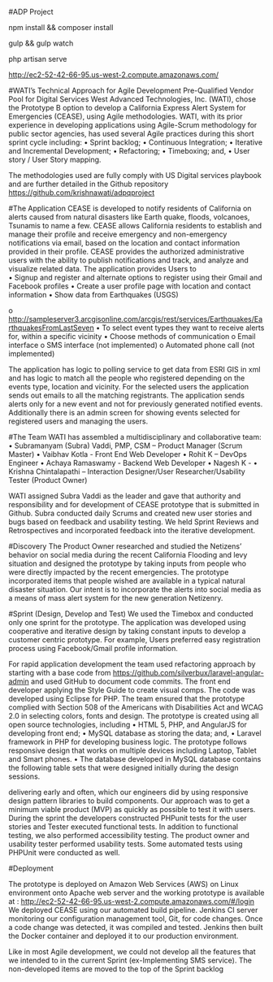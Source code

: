 #ADP Project

npm install && composer install

gulp && gulp watch

php artisan serve

http://ec2-52-42-66-95.us-west-2.compute.amazonaws.com/

 
#WATI’s Technical Approach for Agile Development Pre-Qualified Vendor Pool for Digital Services
West Advanced Technologies, Inc. (WATI), chose the Prototype B option to develop a California Express Alert System for Emergencies (CEASE), using Agile methodologies.
WATI, with its prior experience in developing applications using Agile-Scrum methodology for public sector agencies, has used several Agile practices during this short sprint cycle including:
•	Sprint backlog;
•	Continuous Integration;
•	Iterative and Incremental Development;
•	Refactoring;
•	Timeboxing; and,
•	User story / User Story mapping.

The methodologies used are fully comply with US Digital services playbook and are further detailed in the Github repository https://github.com/krishnawati/adpqproject

#The Application
CEASE is developed to notify residents of California on alerts caused from natural disasters like Earth quake, floods, volcanoes, Tsunamis to name a few. CEASE allows California residents to establish and manage their profile and receive emergency and non-emergency notifications via email, based on the location and contact information provided in their profile. CEASE provides the authorized administrative users with the ability to publish notifications and track, and analyze and visualize related data.
The application provides Users to  
•	Signup and register and alternate options to register using their Gmail and Facebook profiles
•	Create a user profile page with location and contact information
•	Show data from Earthquakes (USGS) 

o	http://sampleserver3.arcgisonline.com/arcgis/rest/services/Earthquakes/EarthquakesFromLastSeven
•	To select event types they want to receive alerts for, within a specific vicinity
•	Choose  methods of communication 
o	Email interface
o	SMS interface (not implemented)
o	Automated phone call (not implemented)

The application has logic to polling service to get data from ESRI GIS in xml and has logic to match all the people who registered depending on the events type, location and vicinity.  For the selected users the application sends out emails to all the matching registrants. The application sends alerts only for a new event and not for previously generated notified events. Additionally there is an admin screen for showing events selected for registered users and managing the users.

#The Team
WATI has assembled a multidisciplinary and collaborative team:
•	Subramanyam (Subra) Vaddi, PMP, CSM – Product Manager (Scrum Master)
•	Vaibhav Kotla - Front End Web Developer
•	Rohit K – DevOps Engineer
•	Achaya Ramaswamy - Backend Web Developer
•	Nagesh K - 
•	Krishna Chintalapathi – Interaction Designer/User Researcher/Usability Tester (Product Owner)

WATI assigned Subra Vaddi as the leader and gave that authority and responsibility and for development of CEASE prototype that is submitted in Github.   Subra conducted daily Scrums and created new user stories and bugs based on feedback and usability testing. We held Sprint Reviews and Retrospectives and incorporated feedback into the iterative development.




#Discovery
The Product Owner researched and studied the Netizens’ behavior on social media during the recent California Flooding and levy situation and designed the prototype by taking inputs from people who were directly impacted by the recent emergencies. The prototype incorporated items that people wished are available in a typical natural disaster situation. Our intent is to incorporate the alerts into social media as a means of mass alert system for the new generation Netizenry.


#Sprint (Design, Develop and Test)
We used the Timebox and conducted only one sprint for the prototype. The application was developed using cooperative and iterative design by taking constant inputs to develop a customer centric prototype. For example, Users preferred easy registration process using Facebook/Gmail profile information. 

For rapid application development the team used refactoring approach by starting with a base code from https://github.com/silverbux/laravel-angular-admin  and used GitHub to document code commits. The front end developer applying the Style Guide to create visual comps. The code was developed using Eclipse for PHP. The team ensured that the prototype complied with Section 508 of the Americans with Disabilities Act and WCAG 2.0 in selecting colors, fonts and design.
The prototype is created using all open source technologies, including 
•	HTML 5, PHP, and AngularJS for developing front end;
•	MySQL database as storing the data; and, 
•	Laravel framework in PHP for developing business logic. 
The prototype follows responsive design that works on multiple devices including Laptop, Tablet and Smart phones.
•	The database developed in MySQL database contains the following table sets that were designed initially during the design sessions.

 
delivering early and often, which our engineers did by using responsive design pattern libraries to build components. Our approach was to get a minimum viable product (MVP) as quickly as possible to test it with users.
During the sprint the developers constructed PHPunit tests for the user stories and Tester executed functional tests. In addition to functional testing, we also performed accessibility testing.
The product owner and usability tester performed usability tests. Some automated tests using PHPUnit were conducted as well.

#Deployment

The prototype is deployed on Amazon Web Services (AWS) on Linux environment onto Apache web server and the working prototype is available at : http://ec2-52-42-66-95.us-west-2.compute.amazonaws.com/#/login  We deployed CEASE using our automated build pipeline. Jenkins CI server monitoring our configuration management tool, Git, for code changes. Once a code change was detected, it was compiled and tested. Jenkins then built the Docker container and deployed it to our production environment.

Like in most Agile development, we could not develop all the features that we intended to in the current Sprint (ex-Implementing SMS service). The non-developed items are moved to the top of the Sprint backlog

